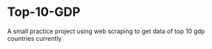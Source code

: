 # Top-10-GDP
A small practice project using web scraping to get data of top 10 gdp countries currently
